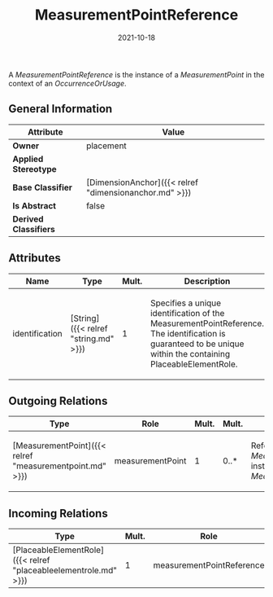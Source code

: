 ﻿---
title: MeasurementPointReference
toc: false
type: specs
date: "2021-10-18"
draft: false
specification: VEC
version: 1.2.1
documentType: "Recommendation"
elementType: Class
classes:
  - MeasurementPointReference
menu_name: vec-1.2.1
---
<p> A <i>MeasurementPointReference</i> is the instance of a <i>MeasurementPoint</i> in the context of an <i>OccurrenceOrUsage</i>.      </p>

## General Information

| Attribute               | Value |
|-------------------------|-------|
| **Owner**               | placement |
| **Applied Stereotype**  |   |
| **Base Classifier**     | [DimensionAnchor]({{< relref "dimensionanchor.md" >}})<br/>  |
| **Is Abstract**         | false |
| **Derived Classifiers** |   |

## Attributes
|  Name  |  Type  |  Mult.  |  Description  |  Owning Classifier  |
|--------|--------|---------|---------------|--------------|
|identification | [String]({{< relref "string.md" >}}) | 1 | <p> Specifies a unique identification of the MeasurementPointReference. The identification is guaranteed to be unique within the containing PlaceableElementRole.      </p> | [MeasurementPointReference]({{< relref "measurementpointreference.md" >}}) |

## Outgoing Relations
|    Type  |   Role   |   Mult.   |   Mult.   |   Description   |
|----------|----------|-----------|-----------|-----------------|
| [MeasurementPoint]({{< relref "measurementpoint.md" >}}) | measurementPoint | 1 | 0..* | <p> References the <i>MeasurementPoint</i> that is instanced by this <i>MeasurementPointReference.</i>      </p> |
##  Incoming Relations
|    Type  |   Mult.  |   Role    |   Mult.   |   Description  |
|----------|----------|-----------|-----------|----------------|
| [PlaceableElementRole]({{< relref "placeableelementrole.md" >}}) | 1 | measurementPointReference | 0..* |  |
